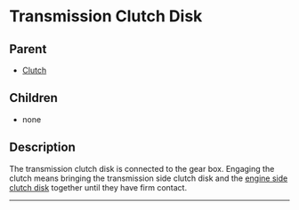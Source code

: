 # Transmission Clutch Disk

## Parent
- [Clutch](./clutch.md)

## Children
- none

## Description
The transmission clutch disk is connected to the gear box. Engaging the clutch means bringing the transmission side clutch 
disk and the [engine side clutch disk](./engine-clutch-disk.md) together until they have firm contact.

---
